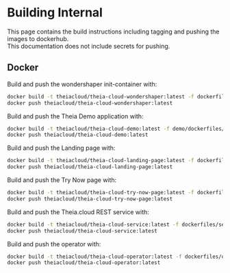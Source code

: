 # Building Internal

This page contains the build instructions including tagging and pushing the images to dockerhub.\
This documentation does not include secrets for pushing.

## Docker

Build and push the wondershaper init-container with:

```bash
docker build -t theiacloud/theia-cloud-wondershaper:latest -f dockerfiles/wondershaper/Dockerfile .
docker push theiacloud/theia-cloud-wondershaper:latest
```

Build and push the Theia Demo application with:

```bash
docker build -t theiacloud/theia-cloud-demo:latest -f demo/dockerfiles/demo-theia-docker/Dockerfile demo/dockerfiles/demo-theia-docker/.
docker push theiacloud/theia-cloud-demo:latest
```

Build and push the Landing page with:

```bash
docker build -t theiacloud/theia-cloud-landing-page:latest -f dockerfiles/landing-page/Dockerfile .
docker push theiacloud/theia-cloud-landing-page:latest

```

Build and push the Try Now page with:

```bash
docker build -t theiacloud/theia-cloud-try-now-page:latest -f dockerfiles/try-now-page/Dockerfile .
docker push theiacloud/theia-cloud-try-now-page:latest

```

Build and push the Theia.cloud REST service with:

```bash
docker build -t theiacloud/theia-cloud-service:latest -f dockerfiles/service/Dockerfile .
docker push theiacloud/theia-cloud-service:latest
```

Build and push the operator with:

```bash
docker build -t theiacloud/theia-cloud-operator:latest -f dockerfiles/operator/Dockerfile .
docker push theiacloud/theia-cloud-operator:latest
```
